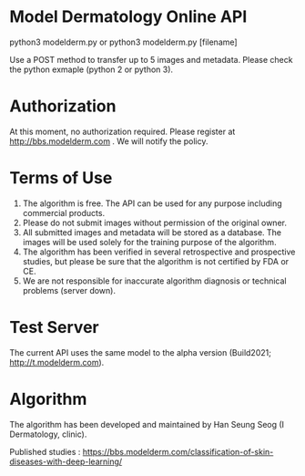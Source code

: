 # Model Dermatology Online API 

python3 modelderm.py
or
python3 modelderm.py [filename]

Use a POST method to transfer up to 5 images and metadata. Please check the python exmaple (python 2 or python 3). 

# Authorization
At this moment, no authorization required. Please register at http://bbs.modelderm.com . We will notify the policy.

# Terms of Use
1) The algorithm is free. The API can be used for any purpose including commercial products.
2) Please do not submit images without permission of the original owner. 
3) All submitted images and metadata will be stored as a database. The images will be used solely for the training purpose of the algorithm. 
4) The algorithm has been verified in several retrospective and prospective studies, but please be sure that the algorithm is not certified by FDA or CE.
5) We are not responsible for inaccurate algorithm diagnosis or technical problems (server down).

# Test Server
The current API uses the same model to the alpha version (Build2021; http://t.modelderm.com).

# Algorithm
The algorithm has been developed and maintained by Han Seung Seog (I Dermatology, clinic).

Published studies : https://bbs.modelderm.com/classification-of-skin-diseases-with-deep-learning/

